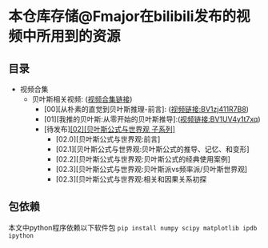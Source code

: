 # 本仓库存储@Fmajor在bilibili发布的视频中所用到的资源
## 目录
* 视频合集
  * 贝叶斯相关视频: ([视频合集链接](https://space.bilibili.com/804420/channel/collectiondetail?sid=1558360))
    * [00][从朴素的直觉到贝叶斯推理-前言]: ([视频链接:BV1zj411R7B8](https://www.bilibili.com/video/BV1zj411R7B8))
    * [01][我推的贝叶斯:从零开始的贝叶斯推导]:([视频链接:BV1UV4y1t7xq](https://www.bilibili.com/video/BV1UV4y1t7xq))
    * [待发布][[02][贝叶斯公式与世界观 子系列]](./series/Bayesian/02)
        * [02.0][贝叶斯公式与世界观:前言]
        * [02.1][贝叶斯公式与世界观:贝叶斯公式的推导、记忆、和变形]
        * [02.2][贝叶斯公式与世界观:贝叶斯公式的经典使用案例]
        * [02.3][贝叶斯公式与世界观:贝叶斯派vs频率派/贝叶斯世界观]
        * [02.3][贝叶斯公式与世界观:相关和因果关系初探
## 包依赖
本文中python程序依赖以下软件包
`pip install numpy scipy matplotlib ipdb ipython`